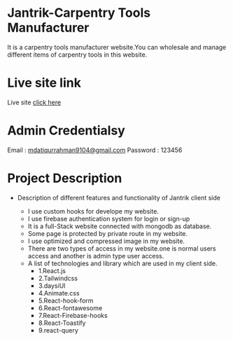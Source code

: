# Jantrik-Carpentry Tools Manufacturer

It is a carpentry tools manufacturer website.You can wholesale and manage different
items of carpentry tools in this website.

# Live site link
Live site [click here](https://jantrik-45dcd.web.app/)

# Admin Credentialsy
Email : mdatiqurrahman9104@gmail.com
Password : 123456

# Project Description

  * Description of different features and functionality of Jantrik client side

       * I use custom hooks for develope my website.
       * I use firebase authentication system for login or sign-up
       * It is a full-Stack website connected with mongodb as database.
       * Some page is protected by private route in my website.
       * I use optimized and compressed image in my website.
       * There are two types of access in my website.one is normal users access and another is admin type user access.
       * A list of technologies and library which are used in my client side.
          * 1.React.js
          * 2.Tailwindcss
          * 3.daysiUI
          * 4.Animate.css
          * 5.React-hook-form          
          * 6.React-fontawesome          
          * 7.React-Firebase-hooks          
          * 8.React-Toastify          
          * 9.react-query          